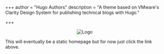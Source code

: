 +++
author = "Hugo Authors"
description = "A theme based on VMware's Clarity Design System for publishing technical blogs with Hugo."

+++
<p style="text-align:center;"><img src="https://i.ibb.co/2qngtJf/Tech-Relay-3.png" alt="Logo"></p>

This will eventually be a static homepage but for now just click the link above.
